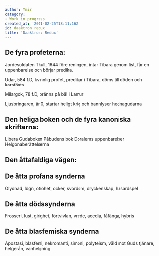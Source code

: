 ```yaml
---
author: Ymir
category:
- Work in progress
created_at: '2011-02-25T18:11:16Z'
id: daaktron redux
title: 'Daaktron: Redux'
---
```

## De fyra profeterna:

Jordesoldaten Thull, 1644 före reningen, intar Tibara genom list, får en uppenbarelse och börjar predika.

Udar, 584 f.D, kvinnlig profet, predikar i Tibara, döms till döden och korsfästs

Milargok, 78 f.D, bränns på bål i Lamur

Ljusbringaren, år 0, startar heligt krig och bannlyser hednagudarna

## Den heliga boken och de fyra kanoniska skrifterna:

Libera Gudaboken Påbudens bok Doralems uppenbarelser Helgonaberättelserna

## Den åttafaldiga vägen:

## De åtta profana synderna

Olydnad, lögn, otrohet, ocker, svordom, dryckenskap, hasardspel

## De åtta dödssynderna

Frosseri, lust, girighet, förtvivlan, vrede, acedia, fåfänga, hybris

## De åtta blasfemiska synderna

Apostasi, blasfemi, nekromanti, simoni, polyteism, våld mot Guds tjänare, helgerån, vanhelgning